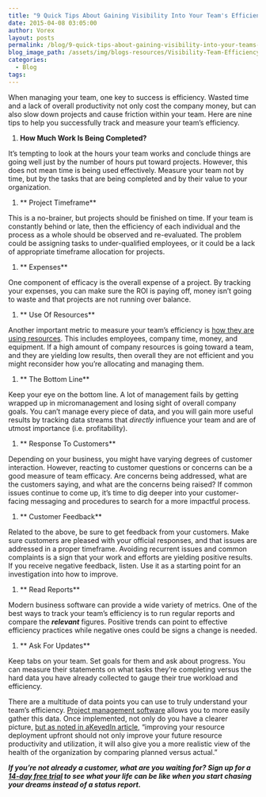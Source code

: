 ```yaml
---
title: "9 Quick Tips About Gaining Visibility Into Your Team's Efficiency"
date: 2015-04-08 03:05:00
author: Vorex
layout: posts
permalink: /blog/9-quick-tips-about-gaining-visibility-into-your-teams-efficiency/
blog_image_path: /assets/img/blogs-resources/Visibility-Team-Efficiency.jpg
categories:
  - Blog
tags:  
---
```



When managing your team, one key to success is efficiency. Wasted time and a lack of overall productivity not only cost the company money, but can also slow down projects and cause friction within your team. Here are nine tips to help you successfully track and measure your team’s efficiency.<!--more-->

1. **How Much Work Is Being Completed?**

It’s tempting to look at the hours your team works and conclude things are going well just by the number of hours put toward projects. However, this does not mean time is being used effectively. Measure your team not by time, but by the tasks that are being completed and by their value to your organization.

1. ** Project Timeframe**

This is a no-brainer, but projects should be finished on time. If your team is constantly behind or late, then the efficiency of each individual and the process as a whole should be observed and re-evaluated. The problem could be assigning tasks to under-qualified employees, or it could be a lack of appropriate timeframe allocation for projects.

1. ** Expenses**

One component of efficacy is the overall expense of a project. By tracking your expenses, you can make sure the ROI is paying off, money isn’t going to waste and that projects are not running over balance.

1. ** Use Of Resources**

Another important metric to measure your team’s efficiency is [how they are using resources](http://www.vorex.com/agency-challenges-scaling-project-management/). This includes employees, company time, money, and equipment. If a high amount of company resources is going toward a team, and they are yielding low results, then overall they are not efficient and you might reconsider how you’re allocating and managing them.

1. ** The Bottom Line**

Keep your eye on the bottom line. A lot of management fails by getting wrapped up in micromanagement and losing sight of overall company goals. You can’t manage every piece of data, and you will gain more useful results by tracking data streams that *directly* influence your team and are of utmost importance (i.e. profitability).

1. ** Response To Customers**

Depending on your business, you might have varying degrees of customer interaction. However, reacting to customer questions or concerns can be a good measure of team efficacy. Are concerns being addressed, what are the customers saying, and what are the concerns being raised? If common issues continue to come up, it’s time to dig deeper into your customer-facing messaging and procedures to search for a more impactful process.

1. ** Customer Feedback**

Related to the above, be sure to get feedback from your customers. Make sure customers are pleased with your official responses, and that issues are addressed in a proper timeframe. Avoiding recurrent issues and common complaints is a sign that your work and efforts are yielding positive results. If you receive negative feedback, listen. Use it as a starting point for an investigation into how to improve.

1. ** Read Reports**

Modern business software can provide a wide variety of metrics. One of the best ways to track your team’s efficiency is to run regular reports and compare the ***relevant*** figures. Positive trends can point to effective efficiency practices while negative ones could be signs a change is needed.

1. ** Ask For Updates**

Keep tabs on your team. Set goals for them and ask about progress. You can measure their statements on what tasks they’re completing versus the hard data you have already collected to gauge their true workload and efficiency.

There are a multitude of data points you can use to truly understand your team’s efficiency. [Project management software](http://www.vorex.com/product/) allows you to more easily gather this data. Once implemented, not only do you have a clearer picture, [but as noted in a](http://www.keyedin.com/keyedinprojects/article/5-simple-ways-to-improve-employee-utilization-and-productivity/)[KeyedIn article](http://www.keyedin.com/keyedinprojects/article/5-simple-ways-to-improve-employee-utilization-and-productivity/), “improving your resource deployment upfront should not only improve your future resource productivity and utilization, it will also give you a more realistic view of the health of the organization by comparing planned versus actual.”

***If you’re not already a customer, what are you waiting for? Sign up for a [14-day free trial](http://www.vorex.com/free-trial/) to see what your life can be like when you start chasing your dreams instead of a status report.***
